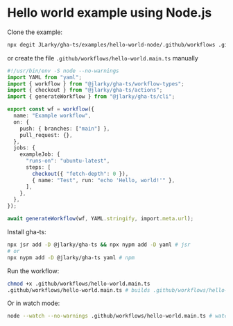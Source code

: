 # Hello world example using Node.js

Clone the example:

```bash
npx degit JLarky/gha-ts/examples/hello-world-node/.github/workflows .github/workflows
```

or create the file `.github/workflows/hello-world.main.ts` manually

```ts
#!/usr/bin/env -S node --no-warnings
import YAML from "yaml";
import { workflow } from "@jlarky/gha-ts/workflow-types";
import { checkout } from "@jlarky/gha-ts/actions";
import { generateWorkflow } from "@jlarky/gha-ts/cli";

export const wf = workflow({
  name: "Example workflow",
  on: {
    push: { branches: ["main"] },
    pull_request: {},
  },
  jobs: {
    exampleJob: {
      "runs-on": "ubuntu-latest",
      steps: [
        checkout({ "fetch-depth": 0 }),
        { name: "Test", run: "echo 'Hello, world!'" },
      ],
    },
  },
});

await generateWorkflow(wf, YAML.stringify, import.meta.url);
```

Install gha-ts:

```bash
npx jsr add -D @jlarky/gha-ts && npx nypm add -D yaml # jsr
# or
npx nypm add -D @jlarky/gha-ts yaml # npm
```

Run the workflow:

```bash
chmod +x .github/workflows/hello-world.main.ts
.github/workflows/hello-world.main.ts # builds .github/workflows/hello-world.generated.yml
```

Or in watch mode:

```bash
node --watch --no-warnings .github/workflows/hello-world.main.ts # watches for changes and rebuilds the workflow
```
